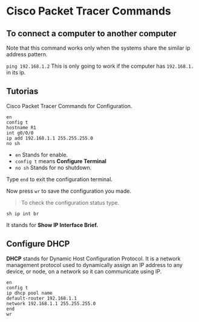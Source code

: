 # Cisco Packet Tracer Commands

## To connect a computer to another computer

Note that this command works only when the systems share the similar ip address pattern.

`ping 192.168.1.2`
This is only going to work if the computer has `192.168.1.` in its ip.

## Tutorias

Cisco Packet Tracer Commands for Configuration.

```cisco
en
config t
hostname R1
int g0/0/0
ip add 192.168.1.1 255.255.255.0
no sh
````

- `en` Stands for enable.
- `config t` means **Configure Terminal**
- `no sh` Stands for no shutdown.

Type `end` to exit the configuration terminal.

Now press `wr` to save the configuration you made.

> To check the configuration status type.

`sh ip int br`

It stands for **Show IP Interface Brief.**


## Configure DHCP

**DHCP** stands for Dynamic Host Configuration Protocol. It is a network management protocol used to dynamically assign an IP address to any device, or node, on a network so it can communicate using IP.


```cisco
en
config t
ip dhcp pool name
default-router 192.168.1.1
network 192.168.1.1 255.255.255.0
end
wr
```
